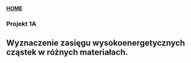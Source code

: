 #### [HOME](https://agnieszkamucha.github.io/OPJzM/)

### Projekt 1A
## Wyznaczenie zasięgu wysokoenergetycznych cząstek w różnych materiałach.
